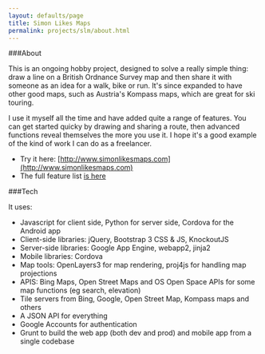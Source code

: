 ```yaml
---
layout: defaults/page
title: Simon Likes Maps
permalink: projects/slm/about.html
---
```


###About

This is an ongoing hobby project, designed to solve a really simple thing: draw  a line on a British Ordnance Survey map and then share it with someone as an  idea for a walk, bike or run. It's since expanded to have other good maps, such as Austria's Kompass maps, which are great for ski touring.

I use it myself all the time and have added quite a range of features. You can get started quicky by drawing and sharing a route, then advanced functions reveal themselves the more you use it. I hope it's a good example of the kind of work I can do as a freelancer.

- Try it here: [http://www.simonlikesmaps.com](http://www.simonlikesmaps.com)
- The full feature list [is here](http://www.simonlikesmaps.com/maps#view=HelpView/tab=tab-here)

###Tech

It uses:

- Javascript for client side, Python for server side, Cordova for the Android app
- Client-side libraries: jQuery, Bootstrap 3 CSS & JS, KnockoutJS
- Server-side libraries: Google App Engine, webapp2, jinja2
- Mobile libraries: Cordova
- Map tools: OpenLayers3 for map rendering, proj4js for handling map projections
- APIS: Bing Maps, Open Street Maps and OS Open Space APIs for some map functions (eg search, elevation)
- Tile servers from Bing, Google, Open Street Map, Kompass maps and others
- A JSON API for everything
- Google Accounts for authentication
- Grunt to build the web app (both dev and prod) and mobile app from a single codebase

